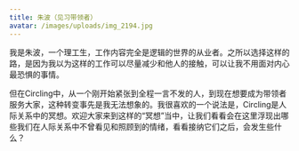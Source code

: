 ```yaml
---
title: 朱波（见习带领者）
avatar: /images/uploads/img_2194.jpg
---
```

我是朱波，一个理工生，工作内容完全是逻辑的世界的从业者。之所以选择这样的路，是因为我以为这样的工作可以尽量减少和他人的接触，可以让我不用面对内心最恐惧的事情。

但在Circling中，从一个刚开始紧张到全程一言不发的人，到现在想要成为带领者服务大家，这种转变事先是我无法想象的。我很喜欢的一个说法是，Circling是人际关系中的冥想。欢迎大家来到这样的“冥想”当中，让我们看看会在这里浮现出哪些我们在人际关系中不曾看见和照顾到的情绪，看看接纳它们之后，会发生些什么？
